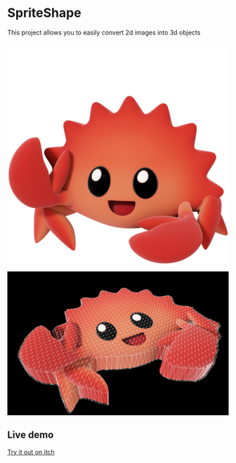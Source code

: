 # SpriteShape

This project allows you to easily convert 2d images into 3d objects

![before](ferris3d.png)

![after](ferris3d-after.png)

## Live demo

[Try it out on itch](https://kuviman.itch.io/spriteshape)
